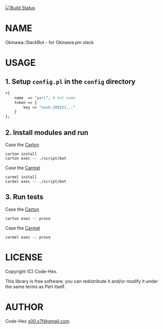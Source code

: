 [![Build Status](https://travis-ci.org/OkinawaPM/SlackBot.svg?branch=master)](https://travis-ci.org/OkinawaPM/SlackBot)
# NAME

Okinawa::SlackBot - for Okinawa.pm slack

# USAGE
## 1. Setup `config.pl` in the `config` directory
```perl
+{
    name  => "perl", # bot name
    token => {
        key => "xoxb-289251..."
    }
};

```
## 2. Install modules and run

Case the [Carton](https://github.com/perl-carton/carton)

    carton install
    carton exec -- ./script/bot

Case the [Carmel](https://github.com/miyagawa/Carmel)

    carmel install
    carmel exec -- ./script/bot

## 3. Run tests
Case the [Carton](https://github.com/perl-carton/carton)

    carton exec -- prove

Case the [Carmel](https://github.com/miyagawa/Carmel)

    carmel exec -- prove

# LICENSE

Copyright (C) Code-Hex.

This library is free software; you can redistribute it and/or modify
it under the same terms as Perl itself.

# AUTHOR

Code-Hex <x00.x7f@gmail.com>
